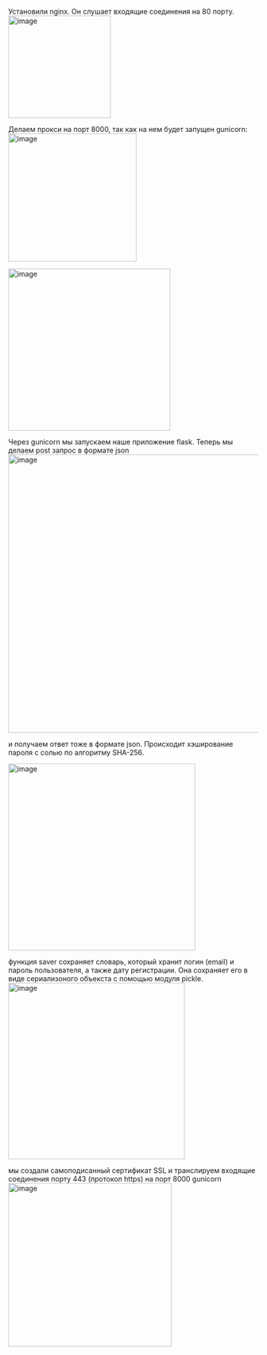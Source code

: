 Установили nginx. Он слушает входящие соединения на 80 порту. 
<img width="206" alt="image" src="https://user-images.githubusercontent.com/91737637/146654651-b459e41d-8221-4e51-9520-db5304d5df6f.png">

Делаем прокси на порт 8000, так как на нем будет запущен gunicorn:
<img width="258" alt="image" src="https://user-images.githubusercontent.com/91737637/146654712-6416f8d6-5b6f-485b-89d4-68021ad385db.png">

<img width="326" alt="image" src="https://user-images.githubusercontent.com/91737637/146654734-1c19688e-9d34-482b-b1f2-2bbc9f879774.png">

Через gunicorn мы запускаем наше приложение flask.
Теперь мы делаем post запрос в формате json
<img width="560" alt="image" src="https://user-images.githubusercontent.com/91737637/146654768-7616989a-f5bc-4c95-9301-4ae7b9942885.png">

и получаем ответ тоже в формате json.
Происходит хэширование пароля с солью по алгоритму SHA-256.

<img width="376" alt="image" src="https://user-images.githubusercontent.com/91737637/146654806-aa9f8ca2-4426-4669-9c2f-79e164dc0f6a.png">

функция saver сохраняет словарь, который хранит логин (email) и пароль пользователя, а также дату регистрации. Она сохраняет его в виде сериализоного объекста с помощью модуля pickle.
<img width="355" alt="image" src="https://user-images.githubusercontent.com/91737637/146654830-4e6d3518-da64-42e0-b4bb-9f159ed5e99e.png">

мы создали самоподисанный сертификат SSL и транслируем входящие соединения порту 443 (протокол https) на порт 8000 gunicorn
<img width="329" alt="image" src="https://user-images.githubusercontent.com/91737637/146654916-8ef1d986-7fdc-471e-8d5c-0addb045b4a3.png">



